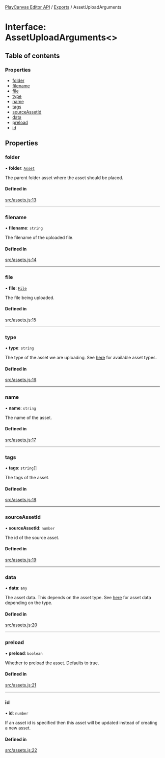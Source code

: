[PlayCanvas Editor API](../README.md) / [Exports](../modules.md) / AssetUploadArguments

# Interface: AssetUploadArguments\<\>

## Table of contents

### Properties

- [folder](AssetUploadArguments.md#folder)
- [filename](AssetUploadArguments.md#filename)
- [file](AssetUploadArguments.md#file)
- [type](AssetUploadArguments.md#type)
- [name](AssetUploadArguments.md#name)
- [tags](AssetUploadArguments.md#tags)
- [sourceAssetId](AssetUploadArguments.md#sourceassetid)
- [data](AssetUploadArguments.md#data)
- [preload](AssetUploadArguments.md#preload)
- [id](AssetUploadArguments.md#id)

## Properties

### folder

• **folder**: [`Asset`](../classes/Asset.md)

The parent folder asset where the asset should be placed.

#### Defined in

[src/assets.js:13](https://github.com/playcanvas/editor-api/blob/2f0bc85/src/assets.js#L13)

___

### filename

• **filename**: `string`

The filename of the uploaded file.

#### Defined in

[src/assets.js:14](https://github.com/playcanvas/editor-api/blob/2f0bc85/src/assets.js#L14)

___

### file

• **file**: [`File`]( https://developer.mozilla.org/docs/Web/API/File )

The file being uploaded.

#### Defined in

[src/assets.js:15](https://github.com/playcanvas/editor-api/blob/2f0bc85/src/assets.js#L15)

___

### type

• **type**: `string`

The type of the asset we are uploading. See [here](AssetProperties.md) for available asset types.

#### Defined in

[src/assets.js:16](https://github.com/playcanvas/editor-api/blob/2f0bc85/src/assets.js#L16)

___

### name

• **name**: `string`

The name of the asset.

#### Defined in

[src/assets.js:17](https://github.com/playcanvas/editor-api/blob/2f0bc85/src/assets.js#L17)

___

### tags

• **tags**: `string`[]

The tags of the asset.

#### Defined in

[src/assets.js:18](https://github.com/playcanvas/editor-api/blob/2f0bc85/src/assets.js#L18)

___

### sourceAssetId

• **sourceAssetId**: `number`

The id of the source asset.

#### Defined in

[src/assets.js:19](https://github.com/playcanvas/editor-api/blob/2f0bc85/src/assets.js#L19)

___

### data

• **data**: `any`

The asset data. This depends on the asset type. See [here](AssetProperties.md) for asset data depending on the type.

#### Defined in

[src/assets.js:20](https://github.com/playcanvas/editor-api/blob/2f0bc85/src/assets.js#L20)

___

### preload

• **preload**: `boolean`

Whether to preload the asset. Defaults to true.

#### Defined in

[src/assets.js:21](https://github.com/playcanvas/editor-api/blob/2f0bc85/src/assets.js#L21)

___

### id

• **id**: `number`

If an asset id is specified then this asset will be updated instead of creating a new asset.

#### Defined in

[src/assets.js:22](https://github.com/playcanvas/editor-api/blob/2f0bc85/src/assets.js#L22)
